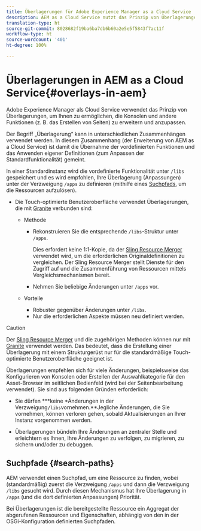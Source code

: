 ```yaml
---
title: Überlagerungen für Adobe Experience Manager as a Cloud Service
description: AEM as a Cloud Service nutzt das Prinzip von Überlagerungen, um Ihnen zu ermöglichen, die Konsolen und andere Funktionen zu erweitern und anzupassen.
translation-type: ht
source-git-commit: 8028682f19ba6ba7db6b60a2e5e5f5843f7ac11f
workflow-type: ht
source-wordcount: '401'
ht-degree: 100%

---
```



# Überlagerungen in AEM as a Cloud Service{#overlays-in-aem}

Adobe Experience Manager als Cloud Service verwendet das Prinzip von Überlagerungen, um Ihnen zu ermöglichen, die Konsolen und andere Funktionen (z. B. das Erstellen von Seiten) zu erweitern und anzupassen.

<!--
Adobe Experience Manager as a Cloud Service uses the principle of overlays to allow you to extend and customize the [consoles](/help/sites-developing/customizing-consoles-touch.md) and other functionality (for example, [page authoring](/help/sites-developing/customizing-page-authoring-touch.md)).
-->

Der Begriff „Überlagerung“ kann in unterschiedlichen Zusammenhängen verwendet werden. In diesem Zusammenhang (der Erweiterung von AEM as a Cloud Service) ist damit die Übernahme der vordefinierten Funktionen und das Anwenden eigener Definitionen (zum Anpassen der Standardfunktionalität) gemeint.

In einer Standardinstanz wird die vordefinierte Funktionalität unter `/libs` gespeichert und es wird empfohlen, Ihre Überlagerung (Anpassungen) unter der Verzweigung `/apps` zu definieren (mithilfe eines [Suchpfads](#search-paths), um die Ressourcen aufzulösen).

* Die Touch-optimierte Benutzeroberfläche verwendet Überlagerungen, die mit [Granite](https://helpx.adobe.com/experience-manager/6-5/sites/developing/using/reference-materials/granite-ui/api/index.html) verbunden sind:

   * Methode

      * Rekonstruieren Sie die entsprechende `/libs`-Struktur unter `/apps`.

         Dies erfordert keine 1:1-Kopie, da der [Sling Resource Merger](/help/implementing/developing/introduction/sling-resource-merger.md) verwendet wird, um die erforderlichen Originaldefinitionen zu vergleichen. Der Sling Resource Merger stellt Dienste für den Zugriff auf und die Zusammenführung von Ressourcen mittels Vergleichsmechanismen bereit.

      * Nehmen Sie beliebige Änderungen unter `/apps` vor.
   * Vorteile

      * Robuster gegenüber Änderungen unter `/libs`.
      * Nur die erforderlichen Aspekte müssen neu definiert werden.


<!-- Still links to reference material in 6.5 -->

>[!CAUTION]
>
>Der [Sling Resource Merger](/help/implementing/developing/introduction/sling-resource-merger.md) und die zugehörigen Methoden können nur mit [Granite](https://helpx.adobe.com/experience-manager/6-5/sites/developing/using/reference-materials/granite-ui/api/index.html) verwendet werden. Das bedeutet, dass die Erstellung einer Überlagerung mit einem Strukturgerüst nur für die standardmäßige Touch-optimierte Benutzeroberfläche geeignet ist.

Überlagerungen empfehlen sich für viele Änderungen, beispielsweise das Konfigurieren von Konsolen oder Erstellen der Auswahlkategorie für den Asset-Browser im seitlichen Bedienfeld (wird bei der Seitenbearbeitung verwendet). Sie sind aus folgenden Gründen erforderlich:

<!--
Overlays are the recommended method for many changes, such as [configuring your consoles](/help/sites-developing/customizing-consoles-touch.md#create-a-custom-console) or [creating your selection category to the asset browser in the side panel](/help/sites-developing/customizing-page-authoring-touch.md#add-new-selection-category-to-asset-browser) (used when authoring pages). They are required as:
-->

* Sie dürfen ***keine *Änderungen in der Verzweigung`/libs`vornehmen.**Jegliche Änderungen, die Sie vornehmen, können verloren gehen, sobald Aktualisierungen an Ihrer Instanz vorgenommen werden.

* Überlagerungen bündeln Ihre Änderungen an zentraler Stelle und erleichtern es Ihnen, Ihre Änderungen zu verfolgen, zu migrieren, zu sichern und/oder zu debuggen.

## Suchpfade {#search-paths}

AEM verwendet einen Suchpfad, um eine Ressource zu finden, wobei (standardmäßig) zuerst die Verzweigung `/apps` und dann die Verzweigung `/libs` gesucht wird. Durch diesen Mechanismus hat Ihre Überlagerung in `/apps` (und die dort definierten Anpassungen) Priorität.

Bei Überlagerungen ist die bereitgestellte Ressource ein Aggregat der abgerufenen Ressourcen und Eigenschaften, abhängig von den in der OSGi-Konfiguration definierten Suchpfaden.

<!--
## Example of Usage {#example-of-usage}

Some examples are covered when:

* [Customizing the Consoles](/help/sites-developing/customizing-consoles-touch.md)
* [Customizing Page Authoring](/help/sites-developing/customizing-page-authoring-touch.md)
-->